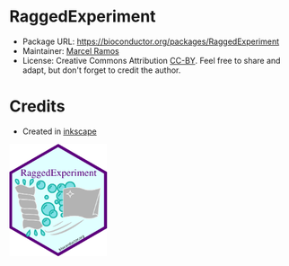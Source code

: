 # RaggedExperiment

* Package URL: https://bioconductor.org/packages/RaggedExperiment
* Maintainer: [Marcel Ramos](https://github.com/LiNk-NY)
* License: Creative Commons Attribution [CC-BY][1]. Feel free to share and
adapt, but don't forget to credit the author.

# Credits

* Created in [inkscape](https://inkscape.org/)

[1]: https://creativecommons.org/licenses/by/2.0/

<p align = "left">
<img src="RaggedExperiment.png" height = "200" />
</p>

